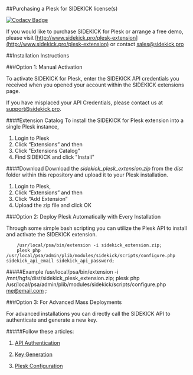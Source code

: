 ##Purchasing a Plesk for SIDEKICK license(s) 

[![Codacy Badge](https://api.codacy.com/project/badge/Grade/67b3a4dc07da4f73a020d6a00dae0a20)](https://www.codacy.com/app/raptor235/SIDEKICK---Plesk?utm_source=github.com&utm_medium=referral&utm_content=FlowPress/SIDEKICK---Plesk&utm_campaign=badger)

If you would like to purchase SIDEKICK for Plesk or arrange a free demo, please visit 
[http://www.sidekick.pro/plesk-extension](http://www.sidekick.pro/plesk-extension) or contact [sales@sidekick.pro](mailto:sales@sidekick.pro) 

##Installation Instructions

###Option 1: Manual Activation

To activate SIDEKICK for Plesk, enter the SIDEKICK API credentials you received when you opened your account within the SIDEKICK extensions page. 

If you have misplaced your API Credentials, please contact us at [support@sidekick.pro](mailto:support@sidekick.pro). 


####Extension Catalog
To install the SIDEKICK for Plesk extension into a single Plesk instance, 

1. Login to Plesk
2. Click “Extensions” and then 
3. Click "Extensions Catalog"
4. Find SIDEKICK and click "Install"

####Download
Download the *sidekick_plesk_extension.zip* from the *dist* folder within this repository and upload it to your Plesk installation. 

1. Login to Plesk, 
2. Click “Extensions” and then
3. Click “Add Extension”
4. Upload the zip file and click OK

###Option 2: Deploy Plesk Automatically with Every Installation

Through some simple bash scripting you can utilize the Plesk API to install and activate 
the SIDEKICK extension.

		/usr/local/psa/bin/extension -i sidekick_extension.zip;
		plesk php /usr/local/psa/admin/plib/modules/sidekick/scripts/configure.php sidekick_api_email sidekick_api_password;
#####Example
		/usr/local/psa/bin/extension -i /mnt/hgfs/dist/sidekick_plesk_extension.zip;
		plesk php /usr/local/psa/admin/plib/modules/sidekick/scripts/configure.php <me@email.com> <password>;


###Option 3: For Advanced Mass Deployments

For advanced installations you can directly call the SIDEKICK API to authenticate 
and generate a new key. 

#####Follow these articles:


1. [API Authentication](https://sidekick.zendesk.com/hc/en-us/articles/208566047-API-Authentication)

2. [Key Generation](https://sidekick.zendesk.com/hc/en-us/articles/207839558-Generate-Activation-Key-via-API)

3. [Plesk Configuration](https://sidekick.zendesk.com/hc/en-us/articles/209973987)